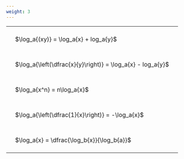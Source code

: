 ```yaml
---
weight: 3
---
```


<style type="text/css">
#T_a32b6 th.col_heading {
  text-align: left;
  font-size: 1em;
}
#T_a32b6 td {
  text-align: left;
  font-size: 1em;
  padding: 1.5em;
}
</style>
<table id="T_a32b6">
  <thead>
  </thead>
  <tbody>
    <tr>
      <td id="T_a32b6_row0_col0" class="data row0 col0" >$\log_a{(xy)} = \log_a{x} + log_a{y}$</td>
    </tr>
    <tr>
      <td id="T_a32b6_row1_col0" class="data row1 col0" >$\log_a{\left(\dfrac{x}{y}\right)} = \log_a{x} - log_a{y}$</td>
    </tr>
    <tr>
      <td id="T_a32b6_row2_col0" class="data row2 col0" >$\log_a{x^n} = n\log_a{x}$</td>
    </tr>
    <tr>
      <td id="T_a32b6_row3_col0" class="data row3 col0" >$\log_a{\left(\dfrac{1}{x}\right)} = -\log_a{x}$</td>
    </tr>
    <tr>
      <td id="T_a32b6_row4_col0" class="data row4 col0" >$\log_a{x} = \dfrac{\log_b{x}}{\log_b{a}}$</td>
    </tr>
  </tbody>
</table>
